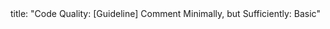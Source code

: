 <frontmatter>
title: "Code Quality: [Guideline] Comment Minimally, but Sufficiently: Basic"
</frontmatter>

<include src="navbar.md" boilerplate />

<include src="container-inPage-asFlat.md" boilerplate />